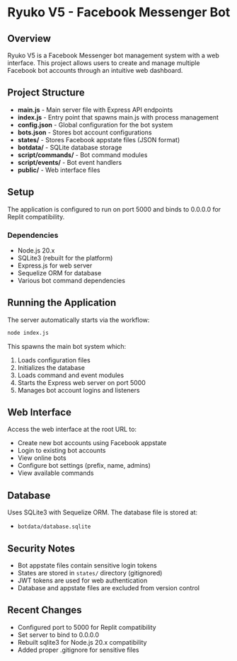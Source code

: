 # Ryuko V5 - Facebook Messenger Bot

## Overview
Ryuko V5 is a Facebook Messenger bot management system with a web interface. This project allows users to create and manage multiple Facebook bot accounts through an intuitive web dashboard.

## Project Structure
- **main.js** - Main server file with Express API endpoints
- **index.js** - Entry point that spawns main.js with process management
- **config.json** - Global configuration for the bot system
- **bots.json** - Stores bot account configurations
- **states/** - Stores Facebook appstate files (JSON format)
- **botdata/** - SQLite database storage
- **script/commands/** - Bot command modules
- **script/events/** - Bot event handlers
- **public/** - Web interface files

## Setup
The application is configured to run on port 5000 and binds to 0.0.0.0 for Replit compatibility.

### Dependencies
- Node.js 20.x
- SQLite3 (rebuilt for the platform)
- Express.js for web server
- Sequelize ORM for database
- Various bot command dependencies

## Running the Application
The server automatically starts via the workflow:
```bash
node index.js
```

This spawns the main bot system which:
1. Loads configuration files
2. Initializes the database
3. Loads command and event modules
4. Starts the Express web server on port 5000
5. Manages bot account logins and listeners

## Web Interface
Access the web interface at the root URL to:
- Create new bot accounts using Facebook appstate
- Login to existing bot accounts
- View online bots
- Configure bot settings (prefix, name, admins)
- View available commands

## Database
Uses SQLite3 with Sequelize ORM. The database file is stored at:
- `botdata/database.sqlite`

## Security Notes
- Bot appstate files contain sensitive login tokens
- States are stored in `states/` directory (gitignored)
- JWT tokens are used for web authentication
- Database and appstate files are excluded from version control

## Recent Changes
- Configured port to 5000 for Replit compatibility
- Set server to bind to 0.0.0.0
- Rebuilt sqlite3 for Node.js 20.x compatibility
- Added proper .gitignore for sensitive files

